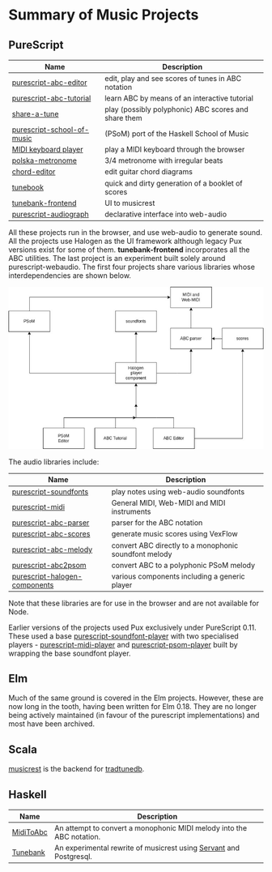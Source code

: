 Summary of Music Projects
=========================

PureScript
----------


| Name                       | Description                                        |
| -----------------------    | -------------------------------------------------- |
| [purescript-abc-editor](https://github.com/newlandsvalley/purescript-abc-editor)   | edit, play and see scores of tunes in ABC notation    |
| [purescript-abc-tutorial](https://github.com/newlandsvalley/purescript-abc-tutorial)    | learn ABC by means of an interactive tutorial    |
| [share-a-tune](https://github.com/newlandsvalley/share-a-tune) | play (possibly polyphonic) ABC scores and share them |
| [purescript-school-of-music](https://github.com/newlandsvalley/purescript-school-of-music) | (PSoM) port of the Haskell School of Music |
| [MIDI keyboard player](https://github.com/newlandsvalley/purescript-midi-keyboard)            | play a MIDI keyboard through the browser  |
| [polska-metronome](https://github.com/newlandsvalley/polska-metronome)            | 3/4 metronome with irregular beats |
| [chord-editor](https://github.com/newlandsvalley/chord-editor)            | edit guitar chord diagrams |
| [tunebook](https://github.com/newlandsvalley/tunebook)  | quick and dirty generation of a booklet of scores |
| [tunebank-frontend](https://github.com/newlandsvalley/tunebank-frontend)            | UI to musicrest |
| [purescript-audiograph](https://github.com/newlandsvalley/purescript-audiograph)            | declarative interface into web-audio  |


All these projects run in the browser, and use web-audio to generate sound. All the projects use Halogen as the UI framework although legacy Pux versions exist for some of them. __tunebank-frontend__ incorporates all the ABC utilities. The last project is an experiment built solely around purescript-webaudio. The first four projects share various libraries whose interdependencies are shown below. 

![dependencies](https://github.com/newlandsvalley/music-projects/blob/master/ps-dependencies.jpg)

The audio libraries include:


| Name                             | Description                                        |
| -------------------------------- | -------------------------------------------------- |
| [purescript-soundfonts](https://github.com/newlandsvalley/purescript-soundfonts) | play notes using web-audio soundfonts              |
| [purescript-midi](https://github.com/newlandsvalley/purescript-midi)                  | General MIDI, Web-MIDI and MIDI instruments                  |
| [purescript-abc-parser](https://github.com/newlandsvalley/purescript-abc-parser)            | parser for the ABC notation                        |
| [purescript-abc-scores](https://github.com/newlandsvalley/purescript-abc-scores)                | generate music scores using VexFlow                 |
| [purescript-abc-melody](https://github.com/newlandsvalley/purescript-abc-melody) | convert ABC directly to a monophonic soundfont melody |
| [purescript-abc2psom](https://github.com/newlandsvalley/purescript-abc2psom) | convert ABC to a polyphonic PSoM melody |
| [purescript-halogen-components](https://github.com/newlandsvalley/purescript-halogen-components)               | various components including a generic player  |

Note that these libraries are for use in the browser and are not available for Node.

Earlier versions of the projects used Pux exclusively under PureScript 0.11. These used a base [purescript-soundfont-player](https://github.com/newlandsvalley/purescript-soundfont-player) with two specialised players - [purescript-midi-player](https://github.com/newlandsvalley/purescript-midi-player) and [purescript-psom-player](https://github.com/newlandsvalley/purescript-psom-player) built by wrapping the base soundfont player.


Elm
---

Much of the same ground is covered in the Elm projects.  However, these are now long in the tooth, having been written for Elm 0.18. They are no longer being actively maintained (in favour of the purescript implementations) and most have been archived.

Scala
-----

[musicrest](https://github.com/newlandsvalley/musicrest) is the backend for [tradtunedb](http://www.tradtunedb.org.uk/).

Haskell
-------

| Name                             | Description                                        |
| -------------------------------- | -------------------------------------------------- |
| [MidiToAbc](https://github.com/newlandsvalley/MidiToAbc) | An attempt to convert a monophonic MIDI melody into the ABC notation. |
| [Tunebank](https://github.com/newlandsvalley/tunebank) | An experimental rewrite of musicrest using [Servant](https://www.servant.dev/) and Postgresql. |